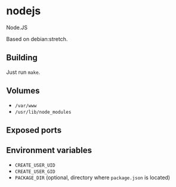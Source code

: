 # nodejs

Node.JS

Based on debian:stretch.

## Building

Just run `make`.

## Volumes

* `/var/www`
* `/usr/lib/node_modules`

## Exposed ports

## Environment variables

* `CREATE_USER_UID`
* `CREATE_USER_GID`
* `PACKAGE_DIR` (optional, directory where `package.json` is located)
